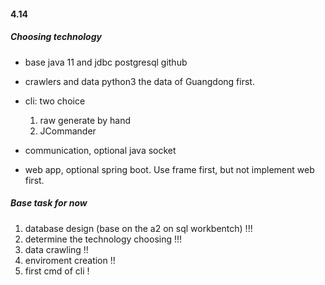 #### 4.14

##### Choosing technology

- base
    java 11 and jdbc
    postgresql
    github

- crawlers and data
    python3
    the data of Guangdong first.

- cli: two choice
    1. raw generate by hand
    1. JCommander

- communication, optional
    java socket

- web app, optional
    spring boot. Use frame first, but not implement web first.


##### Base task for now

1. database design (base on the a2 on sql workbentch) !!!
1. determine the technology choosing !!!
1. data crawling !!
1. enviroment creation !!
1. first cmd of cli !